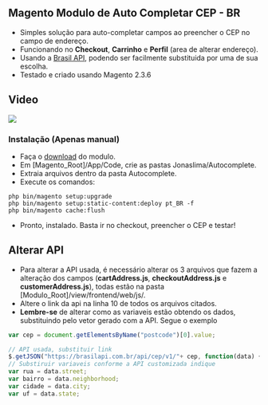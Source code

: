 ## Magento Modulo de Auto Completar CEP - BR

- Simples solução para auto-completar campos ao preencher o CEP no campo de endereço.
- Funcionando no **Checkout**, **Carrinho** e **Perfil** (area de alterar endereço).
- Usando a [Brasil API](https://github.com/BrasilAPI/BrasilAPI "Brasil API"), podendo ser facilmente substituida por uma de sua escolha.
- Testado e criado usando Magento 2.3.6
## Video
[![](https://i.imgur.com/1xQXqvW.gif)](https://i.imgur.com/1xQXqvW.gif)
### Instalação (Apenas manual)
- Faça o [download](https://github.com/LimaJonas/magento-autocomplete-cep-br/releases "download") do modulo.
- Em [Magento_Root]/App/Code, crie as pastas Jonaslima/Autocomplete.
- Extraia arquivos dentro da pasta Autocomplete.
- Execute os comandos:

```
php bin/magento setup:upgrade
php bin/magento setup:static-content:deploy pt_BR -f
php bin/magento cache:flush
```
- Pronto, instalado. Basta ir no checkout, preencher o CEP e testar!
## Alterar API
- Para alterar a API usada, é necessário alterar os 3 arquivos que fazem a alteração dos campos (**cartAddress.js**, **checkoutAddress.js** e **customerAddress.js**), todas estão na pasta [Modulo_Root]/view/frontend/web/js/. 
- Altere o link da api na linha 10 de todos os arquivos citados.
- **Lembre-se** de alterar como as variaveis estão obtendo os dados, substituindo pelo vetor gerado com a API. Segue o exemplo

```javascript
var cep = document.getElementsByName("postcode")[0].value;

// API usada, substituir link
$.getJSON("https://brasilapi.com.br/api/cep/v1/"+ cep, function(data) {
// Substiruir variaveis conforme a API customizada indique
var rua = data.street; 
var bairro = data.neighborhood; 
var cidade = data.city; 
var uf = data.state;
 
```
